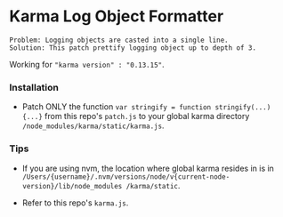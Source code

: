 # Karma Log Object Formatter

    Problem: Logging objects are casted into a single line.
    Solution: This patch prettify logging object up to depth of 3.

Working for `"karma version" : "0.13.15"`.

### Installation

- Patch ONLY the function `var stringify = function stringify(...){...}` from
this repo's `patch.js` to your global karma directory `/node_modules/karma/static/karma.js`.

### Tips
- If you are using nvm, the location where global karma resides in is in
`/Users/{username}/.nvm/versions/node/v{current-node-version}/lib/node_modules
/karma/static`.

- Refer to this repo's `karma.js`.
